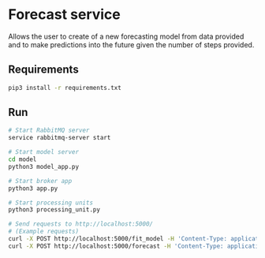 # Forecast service

Allows the user to create of a new forecasting model from data provided and to make predictions into the future given the number of steps provided.

## Requirements

```bash
pip3 install -r requirements.txt
```

## Run

```bash
# Start RabbitMQ server
service rabbitmq-server start

# Start model server
cd model
python3 model_app.py

# Start broker app
python3 app.py

# Start processing units
python3 processing_unit.py

# Send requests to http://localhost:5000/
# (Example requests)
curl -X POST http://localhost:5000/fit_model -H 'Content-Type: application/json' -d '{"data": [<insert data>]}'
curl -X POST http://localhost:5000/forecast -H 'Content-Type: application/json' -d '{"num_steps": <insert number of steps>}'
```
